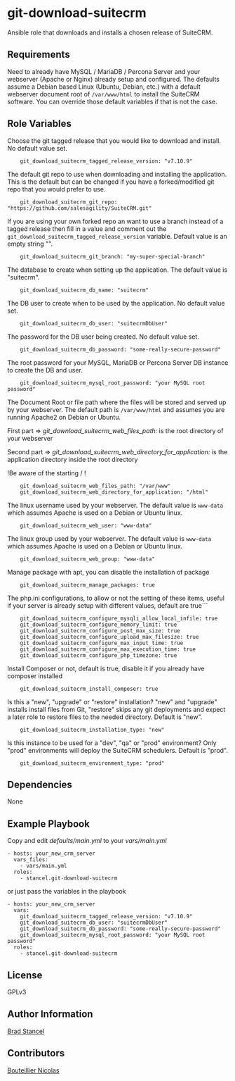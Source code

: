 git-download-suitecrm
=========

Ansible role that downloads and installs a chosen release of SuiteCRM. 

Requirements
------------

Need to already have MySQL / MariaDB / Percona Server and your webserver (Apache or Nginx) already setup and configured. The defaults assume a Debian based Linux (Ubuntu, Debian, etc.) with a default webserver document root of `/var/www/html` to install the SuiteCRM software. You can override those default variables if that is not the case.

Role Variables
--------------

Choose the git tagged release that you would like to download and install. No default value set.  

```
	git_download_suitecrm_tagged_release_version: "v7.10.9"
```
The default git repo to use when downloading and installing the application. This is the default but can be changed if you have a forked/modified git repo that you would prefer to use.

```
	git_download_suitecrm_git_repo: "https://github.com/salesagility/SuiteCRM.git"
```
If you are using your own forked repo an want to use a branch instead of a tagged release then fill in a value and comment out the `git_download_suitecrm_tagged_release_version` variable. Default value is an empty string "".  
 
```
	git_download_suitecrm_git_branch: "my-super-special-branch"
```
The database to create when setting up the application. The default value is "suitecrm".

```
	git_download_suitecrm_db_name: "suitecrm"
```
The DB user to create when to be used by the application. No default value set.

```
	git_download_suitecrm_db_user: "suitecrmDbUser"
```
The password for the DB user being created. No default value set.

```
	git_download_suitecrm_db_password: "some-really-secure-password"
```
The root password for your MySQL, MariaDB or Percona Server DB instance to create the DB and user.

```
	git_download_suitecrm_mysql_root_password: "your MySQL root password"
```
The Document Root or file path where the files will be stored and served up by your webserver. The default path is `/var/www/html` and assumes you are running Apache2 on Debian or Ubuntu.

First part => *git_download_suitecrm_web_files_path:* is the root directory of your webserver

Second part =>  *git_download_suitecrm_web_directory_for_application:* is the application directory inside the root directory

!Be aware of the starting / !

```
    git_download_suitecrm_web_files_path: "/var/www"
    git_download_suitecrm_web_directory_for_application: "/html"
```
The linux username used by your webserver. The default value is `www-data` which assumes Apache is used on a Debian or Ubuntu linux.

```
	git_download_suitecrm_web_user: "www-data"
```
The linux group used by your webserver. The default value is `www-data` which assumes Apache is used on a Debian or Ubuntu linux.

```
	git_download_suitecrm_web_group: "www-data"
```

Manage package with apt, you can disable the installation of package
```
	git_download_suitecrm_manage_packages: true
```

The php.ini configurations, to allow or not the setting of these items, useful if your server is already setup with different values, default are true```
```
	git_download_suitecrm_configure_mysqli_allow_local_infile: true
	git_download_suitecrm_configure_memory_limit: true
	git_download_suitecrm_configure_post_max_size: true
	git_download_suitecrm_configure_upload_max_filesize: true
	git_download_suitecrm_configure_max_input_time: true
	git_download_suitecrm_configure_max_execution_time: true
	git_download_suitecrm_configure_php_timezone: true
```

Install Composer or not, default is true, disable it if you already have composer installed
```
	git_download_suitecrm_install_composer: true
```

Is this a "new", "upgrade" or "restore" installation? "new" and "upgrade" installs install files from Git, "restore" skips any git deployments and expect a later role to restore files to the needed directory. Default is "new".
```
	git_download_suitecrm_installation_type: "new"
```

Is this instance to be used for a "dev", "qa" or "prod" environment? Only "prod" environments will deploy the SuiteCRM schedulers. Default is "prod".
```
	git_download_suitecrm_environment_type: "prod"
```

Dependencies
------------

None

Example Playbook
----------------

Copy and edit *defaults/main.yml* to your *vars/main.yml*

	- hosts: your_new_crm_server
	  vars_files:
	    - vars/main.yml
	  roles:
	    - stancel.git-download-suitecrm


or just pass the variables in the playbook


	- hosts: your_new_crm_server 
	  vars:
		git_download_suitecrm_tagged_release_version: "v7.10.9"
		git_download_suitecrm_db_user: "suitecrmDbUser"
		git_download_suitecrm_db_password: "some-really-secure-password"
		git_download_suitecrm_mysql_root_password: "your MySQL root password"
	  roles:
	    - stancel.git-download-suitecrm

License
-------

GPLv3

Author Information
------------------

[Brad Stancel](https://github.com/stancel) 

Contributors
------------------

[Bouteillier Nicolas](https://github.com/nicolas-san)

